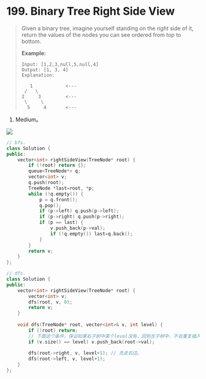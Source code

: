 # 199. Binary Tree Right Side View

> Given a binary tree, imagine yourself standing on the *right* side of it, return the values of the nodes you can see ordered from top to bottom.
>
> **Example:**
>
> ```
> Input: [1,2,3,null,5,null,4]
> Output: [1, 3, 4]
> Explanation:
> 
>    1            <---
>  /   \
> 2     3         <---
>  \     \
>   5     4       <---
> ```

1. Medium。

![](https://leetcode.com/problems/binary-tree-right-side-view/Figures/199/199_depth_first.png)

```cpp
// bfs.
class Solution {
public:
    vector<int> rightSideView(TreeNode* root) {
        if (!root) return {};
        queue<TreeNode*> q;
        vector<int> v;
        q.push(root);
        TreeNode *last=root, *p;
        while (!q.empty()) {
            p = q.front();
            q.pop();
            if (p->left) q.push(p->left);
            if (p->right) q.push(p->right);
            if (p == last) {
                v.push_back(p->val);
                if (!q.empty()) last=q.back();
            }
        }
        return v;
    }
};
```

```cpp
// dfs.
class Solution {
public:
    vector<int> rightSideView(TreeNode* root) {
        vector<int> v;
        dfs(root, v, 0);
        return v;
    }
    
    void dfs(TreeNode* root, vector<int>& v, int level) {
        if (!root) return;
        // 下面这个条件，保证如果右子树中某个level没有，回到左子树中，不会重复插入同一个level的结点。
        if (v.size() == level) v.push_back(root->val);
        
        dfs(root->right, v, level+1); // 先走右边。
        dfs(root->left, v, level+1);
    }
};
```

